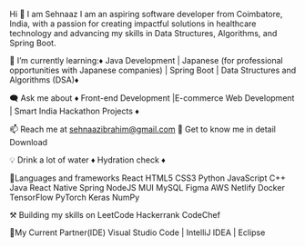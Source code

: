 
Hi 👋 I am Sehnaaz
  I am an aspiring software developer from Coimbatore, India, with a passion for creating impactful solutions in healthcare technology and advancing my skills in Data Structures, Algorithms, and Spring Boot.



🌱 I’m currently learning:♦️ Java Development |  Japanese (for professional opportunities with Japanese companies)  | Spring Boot | Data Structures and Algorithms (DSA)♦️

🗨️ Ask me about ♦️ Front-end Development |E-commerce Web Development | Smart India Hackathon Projects ♦️

📫 Reach me at sehnaazibrahim@gmail.com
📜 Get to know me in detail Download 

💡 Drink a lot of water ♦️ Hydration check ♦️

📜Languages and frameworks
React HTML5 CSS3 Python JavaScript C++ Java React Native Spring NodeJS MUI MySQL Figma AWS Netlify Docker TensorFlow PyTorch Keras NumPy

⚒️ Building my skills on
LeetCode Hackerrank CodeChef

🤝My Current Partner(IDE)
Visual Studio Code | IntelliJ IDEA | Eclipse




